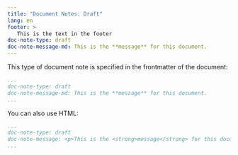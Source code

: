```yaml
---
title: "Document Notes: Draft"
lang: en
footer: >
   This is the text in the footer
doc-note-type: draft
doc-note-message-md: This is the **message** for this document.
---
```


This type of document note is specified in the frontmatter of the document:

```yaml
...
doc-note-type: draft
doc-note-message-md: This is the **message** for this document.
...
```

You can also use HTML:

```yaml
...
doc-note-type: draft
doc-note-message: <p>This is the <strong>message</strong> for this document.</p>
...
```